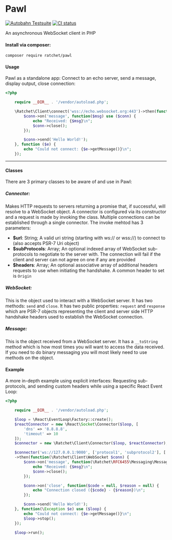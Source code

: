 # Pawl

[![Autobahn Testsuite](https://img.shields.io/badge/Autobahn-passing-brightgreen.svg)](http://socketo.me/reports/pawl/index.html)
[![CI status](https://github.com/ratchetphp/Pawl/workflows/CI/badge.svg)](https://github.com/ratchetphp/Pawl/actions)

An asynchronous WebSocket client in PHP

#### Install via composer:
    composer require ratchet/pawl

#### Usage
Pawl as a standalone app: Connect to an echo server, send a message, display output, close connection:
```php
<?php

    require __DIR__ . '/vendor/autoload.php';

    \Ratchet\Client\connect('wss://echo.websocket.org:443')->then(function($conn) {
        $conn->on('message', function($msg) use ($conn) {
            echo "Received: {$msg}\n";
            $conn->close();
        });

        $conn->send('Hello World!');
    }, function ($e) {
        echo "Could not connect: {$e->getMessage()}\n";
    });
```

---

#### Classes

There are 3 primary classes to be aware of and use in Pawl:

##### Connector:

Makes HTTP requests to servers returning a promise that, if successful, will resolve to a WebSocket object.
 A connector is configured via its constructor and a request is made by invoking the class. Multiple connections can be established through a single connector. The invoke mehtod has 3 parameters:
* **$url**: String; A valid uri string (starting with ws:// or wss://) to connect to (also accepts PSR-7 Uri object)
* **$subProtocols**: Array; An optional indexed array of WebSocket sub-protocols to negotiate to the server with. The connection will fail if the client and server can not agree on one if any are provided
* **$headers**: Array; An optional associative array of additional headers requests to use when initiating the handshake. A common header to set is `Origin`

##### WebSocket:

This is the object used to interact with a WebSocket server. It has two methods: `send` and `close`.
It has two public properties: `request` and `response` which are PSR-7 objects representing the client and server side HTTP handshake headers used to establish the WebSocket connection.

##### Message:

This is the object received from a WebSocket server. It has a `__toString` method which is how most times you will want to access the data received.
If you need to do binary messaging you will most likely need to use methods on the object.

#### Example

A more in-depth example using explicit interfaces: Requesting sub-protocols, and sending custom headers while using a specific React Event Loop:
```php
<?php

    require __DIR__ . '/vendor/autoload.php';

    $loop = \React\EventLoop\Factory::create();
    $reactConnector = new \React\Socket\Connector($loop, [
        'dns' => '8.8.8.8',
        'timeout' => 10
    ]);
    $connector = new \Ratchet\Client\Connector($loop, $reactConnector);

    $connector('ws://127.0.0.1:9000', ['protocol1', 'subprotocol2'], ['Origin' => 'http://localhost'])
    ->then(function(\Ratchet\Client\WebSocket $conn) {
        $conn->on('message', function(\Ratchet\RFC6455\Messaging\MessageInterface $msg) use ($conn) {
            echo "Received: {$msg}\n";
            $conn->close();
        });

        $conn->on('close', function($code = null, $reason = null) {
            echo "Connection closed ({$code} - {$reason})\n";
        });

        $conn->send('Hello World!');
    }, function(\Exception $e) use ($loop) {
        echo "Could not connect: {$e->getMessage()}\n";
        $loop->stop();
    });

    $loop->run();
```
